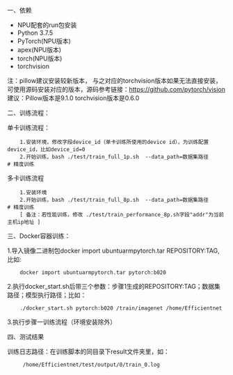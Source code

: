 一、依赖
* NPU配套的run包安装
* Python 3.7.5
* PyTorch(NPU版本)
* apex(NPU版本)
* torch(NPU版本)
* torchvision

注：pillow建议安装较新版本， 与之对应的torchvision版本如果无法直接安装，可使用源码安装对应的版本，源码参考链接：https://github.com/pytorch/vision
    建议：Pillow版本是9.1.0  torchvision版本是0.6.0

二、训练流程：
    
单卡训练流程：

```
	1.安装环境，修改字段device_id（单卡训练所使用的device id），为训练配置device_id，比如device_id=0
	2.开始训练，bash ./test/train_full_1p.sh  --data_path=数据集路径               # 精度训练
```

	
多卡训练流程

```
	1.安装环境
	2.开始训练，bash ./test/train_full_8p.sh  --data_path=数据集路径              # 精度训练
	[ 备注：若性能训练，修改 ./test/train_performance_8p.sh字段"addr"为当前主机ip地址 ]
```




	
三、Docker容器训练：
    
1.导入镜像二进制包docker import ubuntuarmpytorch.tar REPOSITORY:TAG, 比如:

        docker import ubuntuarmpytorch.tar pytorch:b020

2.执行docker_start.sh后带三个参数：步骤1生成的REPOSITORY:TAG；数据集路径；模型执行路径；比如：

        ./docker_start.sh pytorch:b020 /train/imagenet /home/Efficientnet

3.执行步骤一训练流程（环境安装除外）
	
四、测试结果
    
训练日志路径：在训练脚本的同目录下result文件夹里，如：

         /home/Efficientnet/test/output/0/train_0.log
        
        
	

